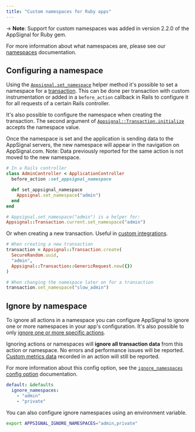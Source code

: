 ```yaml
---
title: "Custom namespaces for Ruby apps"
---
```


-> **Note**: Support for custom namespaces was added in version 2.2.0 of the
   AppSignal for Ruby gem.

For more information about what namespaces are, please see our
[namespaces](/application/namespaces.html) documentation.

## Configuring a namespace

Using the [`Appsignal.set_namespace`][set_namespace] helper method it's
possible to set a namespace for a
[transaction](/appsignal/terminology.html#transactions). This can be done per
transaction with custom instrumentation or added in a `before_action` callback
in Rails to configure it for all requests of a certain Rails controller.

It's also possible to configure the namespace when creating the transaction.
The second argument of
[`Appsignal::Transaction.initialize`][transaction_initialize] accepts the
namespace value.

Once the namespace is set and the application is sending data to the AppSignal
servers, the new namespace will appear in the navigation on AppSignal.com.
Note: Data previously reported for the same action is not moved to the new
namespace.

```ruby
# In a Rails controller
class AdminController < ApplicationController
  before_action :set_appsignal_namespace

  def set_appsignal_namespace
    Appsignal.set_namespace("admin")
  end
end

# Appsignal.set_namespace("admin") is a helper for:
Appsignal::Transaction.current.set_namespace("admin")
```

Or when creating a new transaction. Useful in [custom
integrations](/ruby/instrumentation/integrating-appsignal.html).

```ruby
# When creating a new transaction
transaction = Appsignal::Transaction.create(
  SecureRandom.uuid,
  "admin",
  Appsignal::Transaction::GenericRequest.new({})
)

# When changing the namespace later on for a transaction
transaction.set_namespace("slow_admin")
```

## Ignore by namespace

To ignore all actions in a namespace you can configure AppSignal to ignore one or more namespaces in your app's configuration. It's also possible to only [ignore one or more specific actions](/ruby/configuration/ignore-actions.html).

Ignoring actions or namespaces will **ignore all transaction data** from this action or namespace. No errors and performance issues will be reported. [Custom metrics data](/metrics/custom.html) recorded in an action will still be reported.

For more information about this config option, see the [`ignore_namespaces` config option](/ruby/configuration/options.html#appsignal_ignore_namespaces-ignore_namespaces) documentation.

```yaml
default: &defaults
  ignore_namespaces:
    - "admin"
    - "private"
```

You can also configure ignore namespaces using an environment variable.

```bash
export APPSIGNAL_IGNORE_NAMESPACES="admin,private"
```

[set_namespace]: http://www.rubydoc.info/gems/appsignal/Appsignal.set_namespace
[transaction_initialize]: http://www.rubydoc.info/gems/appsignal/Appsignal%2FTransaction:initialize
